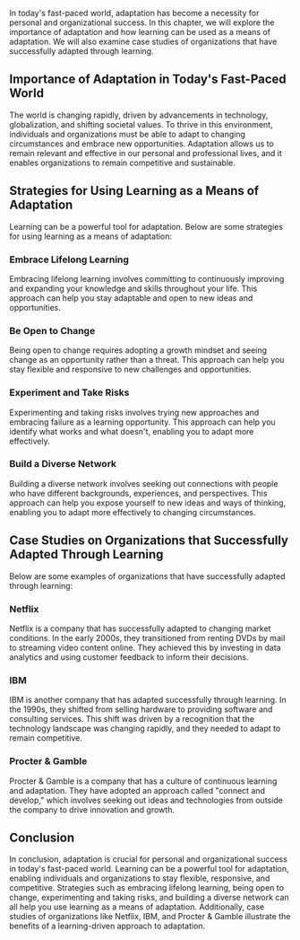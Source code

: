
In today's fast-paced world, adaptation has become a necessity for personal and organizational success. In this chapter, we will explore the importance of adaptation and how learning can be used as a means of adaptation. We will also examine case studies of organizations that have successfully adapted through learning.

Importance of Adaptation in Today's Fast-Paced World
----------------------------------------------------

The world is changing rapidly, driven by advancements in technology, globalization, and shifting societal values. To thrive in this environment, individuals and organizations must be able to adapt to changing circumstances and embrace new opportunities. Adaptation allows us to remain relevant and effective in our personal and professional lives, and it enables organizations to remain competitive and sustainable.

Strategies for Using Learning as a Means of Adaptation
------------------------------------------------------

Learning can be a powerful tool for adaptation. Below are some strategies for using learning as a means of adaptation:

### Embrace Lifelong Learning

Embracing lifelong learning involves committing to continuously improving and expanding your knowledge and skills throughout your life. This approach can help you stay adaptable and open to new ideas and opportunities.

### Be Open to Change

Being open to change requires adopting a growth mindset and seeing change as an opportunity rather than a threat. This approach can help you stay flexible and responsive to new challenges and opportunities.

### Experiment and Take Risks

Experimenting and taking risks involves trying new approaches and embracing failure as a learning opportunity. This approach can help you identify what works and what doesn't, enabling you to adapt more effectively.

### Build a Diverse Network

Building a diverse network involves seeking out connections with people who have different backgrounds, experiences, and perspectives. This approach can help you expose yourself to new ideas and ways of thinking, enabling you to adapt more effectively to changing circumstances.

Case Studies on Organizations that Successfully Adapted Through Learning
------------------------------------------------------------------------

Below are some examples of organizations that have successfully adapted through learning:

### Netflix

Netflix is a company that has successfully adapted to changing market conditions. In the early 2000s, they transitioned from renting DVDs by mail to streaming video content online. They achieved this by investing in data analytics and using customer feedback to inform their decisions.

### IBM

IBM is another company that has adapted successfully through learning. In the 1990s, they shifted from selling hardware to providing software and consulting services. This shift was driven by a recognition that the technology landscape was changing rapidly, and they needed to adapt to remain competitive.

### Procter \& Gamble

Procter \& Gamble is a company that has a culture of continuous learning and adaptation. They have adopted an approach called "connect and develop," which involves seeking out ideas and technologies from outside the company to drive innovation and growth.

Conclusion
----------

In conclusion, adaptation is crucial for personal and organizational success in today's fast-paced world. Learning can be a powerful tool for adaptation, enabling individuals and organizations to stay flexible, responsive, and competitive. Strategies such as embracing lifelong learning, being open to change, experimenting and taking risks, and building a diverse network can all help you use learning as a means of adaptation. Additionally, case studies of organizations like Netflix, IBM, and Procter \& Gamble illustrate the benefits of a learning-driven approach to adaptation.

